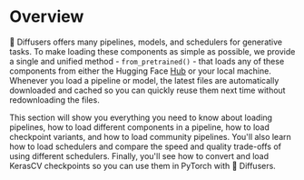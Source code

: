 <!--Copyright 2024 The HuggingFace Team. All rights reserved.

Licensed under the Apache License, Version 2.0 (the "License"); you may not use this file except in compliance with
the License. You may obtain a copy of the License at

http://www.apache.org/licenses/LICENSE-2.0

Unless required by applicable law or agreed to in writing, software distributed under the License is distributed on
an "AS IS" BASIS, WITHOUT WARRANTIES OR CONDITIONS OF ANY KIND, either express or implied. See the License for the
specific language governing permissions and limitations under the License.
-->

# Overview

🧨 Diffusers offers many pipelines, models, and schedulers for generative tasks. To make loading these components as simple as possible, we provide a single and unified method - `from_pretrained()` - that loads any of these components from either the Hugging Face [Hub](https://huggingface.co/models?library=diffusers&sort=downloads) or your local machine. Whenever you load a pipeline or model, the latest files are automatically downloaded and cached so you can quickly reuse them next time without redownloading the files.

This section will show you everything you need to know about loading pipelines, how to load different components in a pipeline, how to load checkpoint variants, and how to load community pipelines. You'll also learn how to load schedulers and compare the speed and quality trade-offs of using different schedulers. Finally, you'll see how to convert and load KerasCV checkpoints so you can use them in PyTorch with 🧨 Diffusers.
